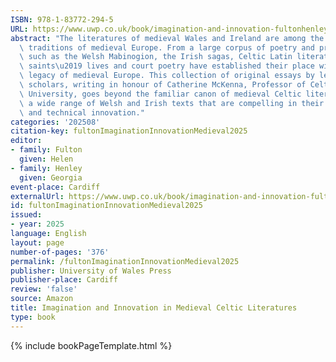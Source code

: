 ```yaml
---
ISBN: 978-1-83772-294-5
URL: https://www.uwp.co.uk/book/imagination-and-innovation-fultonhenley/
abstract: "The literatures of medieval Wales and Ireland are among the richest vernacular\
  \ traditions of medieval Europe. From a large corpus of poetry and prose, key texts\
  \ such as the Welsh Mabinogion, the Irish sagas, Celtic Latin literature, chronicles,\
  \ saints\u2019 lives and court poetry have established their place within the written\
  \ legacy of medieval Europe. This collection of original essays by leading Celtic\
  \ scholars, writing in honour of Catherine McKenna, Professor of Celtic at Harvard\
  \ University, goes beyond the familiar canon of medieval Celtic literatures to showcase\
  \ a wide range of Welsh and Irish texts that are compelling in their literary imagination\
  \ and technical innovation."
categories: '202508'
citation-key: fultonImaginationInnovationMedieval2025
editor:
- family: Fulton
  given: Helen
- family: Henley
  given: Georgia
event-place: Cardiff
externalUrl: https://www.uwp.co.uk/book/imagination-and-innovation-fultonhenley/
id: fultonImaginationInnovationMedieval2025
issued:
- year: 2025
language: English
layout: page
number-of-pages: '376'
permalink: /fultonImaginationInnovationMedieval2025
publisher: University of Wales Press
publisher-place: Cardiff
review: 'false'
source: Amazon
title: Imagination and Innovation in Medieval Celtic Literatures
type: book
---
```

{% include bookPageTemplate.html %}